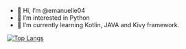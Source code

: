 - 👋 Hi, I’m @emanuelle04 
- 👀 I’m interested in Python 
- 🌱 I’m currently learning Kotlin, JAVA and Kivy framework.


[![Top Langs](https://github-readme-stats.vercel.app/api/top-langs/?username=emanuelle04&layout=compact)](https://github.com/anuraghazra/github-readme-stats)


<!---
emanuelle04/emanuelle04 is a ✨ special ✨ repository because its `README.md` (this file) appears on your GitHub profile.
You can click the Preview link to take a look at your changes.
--->
